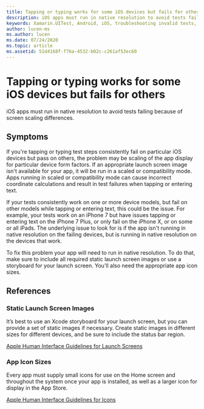 ```yaml
---
title: Tapping or typing works for some iOS devices but fails for others
description: iOS apps must run in native resolution to avoid tests failing because of screen scaling differences
keywords: Xamarin.UITest, Android, iOS, troubleshooting invalid tests, running tests
author: lucen-ms
ms.author: lucen
ms.date: 07/24/2020
ms.topic: article
ms.assetid: 51d4168f-f76a-4532-b02c-c261af53ec60
---
```


# Tapping or typing works for some iOS devices but fails for others
iOS apps must run in native resolution to avoid tests failing because of screen scaling differences.

## Symptoms
If you're tapping or typing test steps consistently fail on particular iOS devices but pass on others, the problem may be scaling of the app display for particular device form factors. If an appropriate launch screen image isn't available for your app, it will be run in a scaled or compatibility mode. Apps running in scaled or compatibility mode can cause incorrect coordinate calculations and result in test failures when tapping or entering text.

If your tests consistently work on one or more device models, but fail on other models while tapping or entering text, this could be the issue. For example, your tests work on an iPhone 7 but have issues tapping or entering text on the iPhone 7 Plus, or only fail on the iPhone X, or on some or all iPads. The underlying issue to look for is if the app isn't running in native resolution on the failing devices, but is running in native resolution on the devices that work.

To fix this problem your app will need to run in native resolution. To do that, make sure to include all required static launch screen images or use a storyboard for your launch screen. You'll also need the appropriate app icon sizes. 

## References
### Static Launch Screen Images
It’s best to use an Xcode storyboard for your launch screen, but you can provide a set of static images if necessary. Create static images in different sizes for different devices, and be sure to include the status bar region.

[Apple Human Interface Guidelines for Launch Screens](https://developer.apple.com/ios/human-interface-guidelines/icons-and-images/launch-screen/)

### App Icon Sizes
Every app must supply small icons for use on the Home screen and throughout the system once your app is installed, as well as a larger icon for display in the App Store.

[Apple Human Interface Guidelines for Icons](https://developer.apple.com/ios/human-interface-guidelines/icons-and-images/app-icon/)